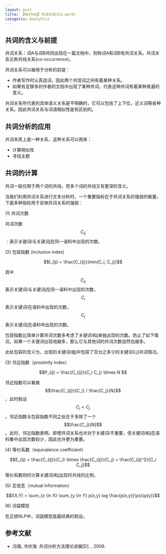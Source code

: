```yaml
---
layout: post
title: 【Method】共词关系(Co-word)
categoris: Analytics
---
```


## 共词的含义与前提

共词关系：词A与词B共同出现在一篇文档中，则称词A和词B有共词关系。共词关系又称共线关系(co-occurrence)。

共词关系可以被用于分析的前提：
- 作者写作时认真选词，因此两个共现词之间有着某种关系。
- 如果有足够多的作者的文档中出现了某种共词，代表这种共词有着某种普遍的意义。

共词关系所代表的具体语义关系是不明确的，它可以包括了上下位，近义词等各种关系。因此共词关系与词语相似性是有区别的。

## 共词分析的应用

共词本质上是一种关系，这种关系可以用来：
- 计算相似性
- 寻找主题

## 共词的计算

共词一般仅限于两个词的共线，而多个词的共线又有更深的含义。

当我们利用共词关系进行文本分析时，一个重要指标在于共词关系的强弱的衡量，下面多种指标用于反映共词关系的强弱：

(1) 共词次数

共词次数$$C_{ij}$$：表示关键词i与关键词j在同一语料中出现的次数。

(2) 包容指数 (inclusion index)

$$I_{ij} = \frac{C_{ij}}{min(C_i, C_j)}$$

其中$$C_{ij}$$表示关键词i与关键词j在同一语料中出现的次数，$$C_i$$表示关键词i在语料中出现的次数，$$C_j$$表示关键词j在语料中出现的次数。

包容指数比简单计算共词次数多考虑了关键词i和j单独出现的次数。防止了如下情况，如果一个关键词出现地越多，那么它与其他词的共词次数自然也越多。

此处包容的含义为，出现的关键词i或j中包容了百分之多少的关键词(i,j)共词情况。

(3) 邻近指数（proximity index）

$$P_{ij} = \frac{C_{ij}}{C_i C_j} \times N $$

邻近指数可以看做$$\frac{C_{ij}}{C_i} / \frac{C_j}{N}$$，此时假设$$C_i < C_j$$。邻近指数与包容指数不同之处在于多除了一个$$\frac{C_j}{N}$$。此时，邻近指数表明，即使共词关系也许对于关键词i不重要，但关键词i和j在语料集中出现次数较少，因此也许更为重要。

(4) 等价系数（equivalence coefficient）

$$E_{ij} = \frac{C_{ij}}{C_i} \times \frac{C_{ij}}{C_j} = \frac{C_{ij}^2}{C_i C_j}$$

等价系数同时计算关键词i和j出现时共线的比例。

(5) 互信息（mutual information）

$$I(X;Y) = \sum_{x \in X} \sum_{y \in Y} p(x,y) log \frac{p(x,y)}{p(x)p(y)}$$

(6) 词袋模型

在正统NLP中，词袋模型是最经典的假设。


## 参考文献
- 冯璐, 冷伏海. 共词分析方法理论进展[D]. , 2006.